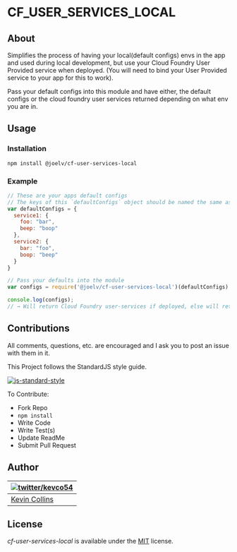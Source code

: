 # CF_USER_SERVICES_LOCAL

## About

Simplifies the process of having your local(default configs) envs in the app and used during local development, but use your Cloud Foundry User Provided service when deployed. (You will need to bind your User Provided service to your app for this to work).

Pass your default configs into this module and have either, the default configs or the cloud foundry user services returned depending on what env you are in.


## Usage

### Installation
```
npm install @joelv/cf-user-services-local
```

### Example
```js
// These are your apps default configs
// The keys of this `defaultConfigs` object should be named the same as their associated User Provided service in CloudFoundry
var defaultConfigs = {
  service1: {
    foo: "bar",
    beep: "boop"
  },
  service2: {
    bar: "foo",
    boop: "beep"
  }
}

// Pass your defaults into the module
var configs = require('@joelv/cf-user-services-local')(defaultConfigs)

console.log(configs);
// → Will return Cloud Foundry user-services if deployed, else will return your default configs

```

## Contributions

All comments, questions, etc. are encouraged and I ask you to post an issue with them in it.

This Project follows the StandardJS style guide.

[![js-standard-style](https://cdn.rawgit.com/feross/standard/master/badge.svg)](https://github.com/feross/standard)

To Contribute:

- Fork Repo
- `npm install`
- Write Code
- Write Test(s)
- Update ReadMe
- Submit Pull Request


## Author

| [![twitter/kevco54](https://gravatar.com/avatar/c3f0cac49ad7d267cb58499a86bfdd19)](https://twitter.com/kevco54 "Follow @kevco54 on Twitter") |
|---|
| [Kevin Collins](https://iamkevin.co/) |

## License

_cf-user-services-local_ is available under the [MIT](https://mths.be/mit) license.
